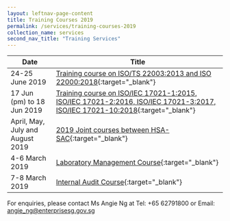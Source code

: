 ```yaml
---
layout: leftnav-page-content
title: Training Courses 2019
permalink: /services/training-courses-2019
collection_name: services
second_nav_title: "Training Services"
---
```


| Date | Title |
|-|-|
| 24-25 June 2019 | [Training course on ISO/TS 22003:2013 and ISO 22000:2018](/services/training-courses-2019/training-course-on-ISOTS-220032013-and-ISO-220002018){:target="_blank"} |
| 17 Jun (pm) to 18 Jun 2019 | [Training course on ISO/IEC 17021-1:2015, ISO/IEC 17021-2:2016, ISO/IEC 17021-3:2017, ISO/IEC 17021-10:2018](/services/training-courses-2019/training-course-ISOIEC-17021-12015,-ISOIEC-17021-22016){:target="_blank"} |
| April, May, July and August 2019 | [2019 Joint courses between HSA-SAC](/services/training-courses-2019/joint-courses-between-HSA-SAC){:target="_blank"} |
| 4-6 March 2019 | [Laboratory Management Course](/services/training-courses-2019/laboratory-management-course){:target="_blank"} |
| 7-8 March 2019 | [Internal Audit Course](/services/training-courses-2019/internal-audit-course){:target="_blank"} |

For enquiries, please contact Ms Angie Ng at Tel: +65 62791800 or Email: <angie_ng@enterprisesg.gov.sg>
